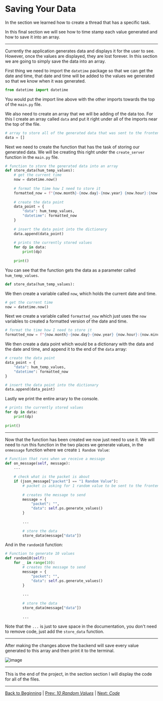 # Saving Your Data

In the section we learned how to create a thread that has a specific task. 

In this final section we will see how to time stamp each value generated and how to save it into an array.

<hr>

Currently the application generates data and displays it for the user to see. 
However, once the values are displayed, they are lost forever. In this section we are going to simply save the data into an array.

First thing we need to import the `datetime` package so that we can get the 
date and time, that date and time will be added to the values we generated so 
that we know when it was generated. 

``` python
from datetime import datetime
```

You would put the import line above with the other imports towards the top of 
the `main.py` file.

We also need to create an array that we will be adding of the data too. For 
this I create an array called `data` and put it right under all of the 
imports near the top of the file.

``` python
# array to store all of the generated data that was sent to the frontend
data = []
```

Next we need to create the function that has the task of storing 
our generated data. We will be creating this right under the `create_server` 
function in the `main.py` file.

``` python
# function to store the generated data into an array
def store_data(hum_temp_values):
    # get the current time
    now = datetime.now()
    
    # format the time how I need to store it
    formatted_now = f"{now.month}-{now.day}-{now.year} {now.hour}:{now.minute}:{now.second}"
    
    # create the data point
    data_point = {
        "data": hum_temp_values,
        "datetime": formatted_now
    }
    
    # insert the data point into the dictionary
    data.append(data_point)
    
    # prints the currently stored values
    for dp in data:
        print(dp)
        
    print()
```

You can see that the function gets the data as a parameter called 
`hum_temp_values`. 

``` python
def store_data(hum_temp_values):
```

We then create a variable called `now`, which holds the current date and time. 

``` python
# get the current time
now = datetime.now()
```

Next we create a variable called `formatted_now` which just uses the `now` variables to created a formatted version of the date and time.

``` python
# format the time how I need to store it
formatted_now = f"{now.month}-{now.day}-{now.year} {now.hour}:{now.minute}:{now.second}"
```

We then create a data point which would be a dictionary with the data and the 
date and time, and append it to the end of the `data` array:

``` python
# create the data point
data_point = {
    "data": hum_temp_values,
    "datetime": formatted_now
}

# insert the data point into the dictionary
data.append(data_point)
```

Lastly we print the entire arrary to the console.

``` python
# prints the currently stored values
for dp in data:
    print(dp)
    
print()
```

<hr>

Now that the function has been created we now just need to use it. We will 
need to run this function in the two places we generate values, in the 
`onmessage` function where we create `1 Random Value`:

``` python
# Function that runs when we receive a message
def on_message(self, message):
    ...
    
    # check what is the packet is about
    if (json_message["packet"] == "1 Random Value"):
        # packet is asking for 1 random value to be sent to the frontend
        
        # creates the message to send
        message = {
            "packet": "",
            "data": self.ps.generate_values()
        }
        
        ...
        
        # store the data
        store_data(message["data"])
```

And in the `random10` function:

``` python   
# Function to generate 10 values
def random10(self):
    for _ in range(10):
        # creates the message to send
        message = {
            "packet": "",
            "data": self.ps.generate_values()
        }
        
        ...
        
        # store the data
        store_data(message["data"])
        
        ...
```

Note that the `...` is just to save space in the documentation, you don't 
need to remove code, just add the `store_data` function. 


<hr>

After making the changes above the backend will save every value generated to 
this array and then print it to the terminal. 

![image](https://bit.ly/3NFquDp)

<hr>

This is the end of the project, in the section section I will display the code for all of the files.

<hr>

[Back to Beginning](/README.md) |
[Prev: *10 Random Values*](/docs/markdown/13_10_random_values.md) |
[Next: *Code*](/docs/markdown/15_code.md)

